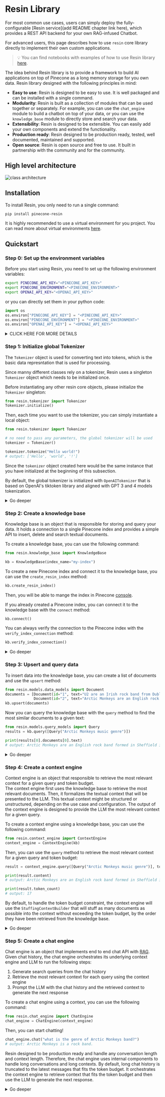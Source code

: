 # Resin Library

For most common use cases, users can simply deploy the fully-configurable [Resin service](add README chapter link here), which provides a REST API backend for your own RAG-infused Chatbot.  

For advanced users, this page describes how to use `resin` core library directly to implement their own custom applications. 


> 💡 You can find notebooks with examples of how to use Resin library [here](../examples).

The idea behind Resin library is to provide a framework to build AI applications on top of Pinecone as a long memory storage for you own data. Resin library designed with the following principles in mind:

- **Easy to use**: Resin is designed to be easy to use. It is well packaged and can be installed with a single command.
- **Modularity**: Resin is built as a collection of modules that can be used together or separately. For example, you can use the `chat_engine` module to build a chatbot on top of your data, or you can use the `knowledge_base` module to directly store and search your data.
- **Extensibility**: Resin is designed to be extensible. You can easily add your own components and extend the functionality.
- **Production ready**: Resin designed to be production ready, tested, well documented, maintained and supported.
- **Open source**: Resin is open source and free to use. It built in partnership with the community and for the community.


## High level architecture

![class architecture](https://github.com/pinecone-io/context-engine/blob/main/.readme-content/class_architecture.png)

## Installation

To install Resin, you only need to run a single command:

```bash
pip install pinecone-resin
```

It is highly recommended to use a virtual environment for you project. You can read more about virtual environments [here](https://docs.python.org/3/tutorial/venv.html).

## Quickstart


### Step 0: Set up the environment variables

Before you start using Resin, you need to set up the following environment variables:

```bash
export PINECONE_API_KEY="<PINECONE_API_KEY>"
export PINECONE_ENVIRONMENT="<PINECONE_ENVIRONMENT>"
export OPENAI_API_KEY="<OPENAI_API_KEY>"
```

or you can directly set them in your python code:

```python
import os
os.environ["PINECONE_API_KEY"] = "<PINECONE_API_KEY>"
os.environ["PINECONE_ENVIRONMENT"] = "<PINECONE_ENVIRONMENT>"
os.environ["OPENAI_API_KEY"] = "<OPENAI_API_KEY>"
```


<details>
<summary>CLICK HERE FOR MORE DETAILS</summary>

| Name                  | Description                                                                                                                 | How to get it?                                                                                                                                                               |
|-----------------------|-----------------------------------------------------------------------------------------------------------------------------|------------------------------------------------------------------------------------------------------------------------------------------------------------------------------|
| `PINECONE_API_KEY`    | The API key for Pinecone. Used to authenticate to Pinecone services to create indexes and to insert, delete and search data | Register or log into your Pinecone account in the [console](https://app.pinecone.io/). You can access your API key from the "API Keys" section in the sidebar of your dashboard |
| `PINECONE_ENVIRONMENT`| Determines the Pinecone service cloud environment of your index e.g `west1-gcp`, `us-east-1-aws`, etc                       | You can find the Pinecone environment next to the API key in [console](https://app.pinecone.io/)                                                                             |
| `OPENAI_API_KEY`      | API key for OpenAI. Used to authenticate to OpenAI's services for embedding and chat API                                    | You can find your OpenAI API key [here](https://platform.openai.com/account/api-keys). You might need to login or register to OpenAI services                                |
</details>


### Step 1: Initialize global Tokenizer

The `Tokenizer` object is used for converting text into tokens, which is the basic data represntation that is used for processing.

Since manny different classes rely on a tokenizer,  Resin uses a singleton `Tokenizer` object which needs to be initialized once. 

Before instantiating any other resin core objects, please initialize the `Tokenizer` singleton:

```python
from resin.tokenizer import Tokenizer
Tokenizer.initialize()
```

Then, each time you want to use the tokenizer, you can simply instantiate a local object:

```python
from resin.tokenizer import Tokenizer

# no need to pass any parameters, the global tokenizer will be used
tokenizer = Tokenizer()

tokenizer.tokenize("Hello world!")
# output: ['Hello', 'world', '!']
```

Since the `tokenizer` object created here would be the same instance that you have initialized at the beginning of this subsection.

By default, the global tokenizer is initialized with `OpenAITokenizer` that is based on OpenAI's tiktoken library and aligned with GPT 3 and 4 models tokenization.

<details>
<summary>Go deeper</summary>
The `Tokenizer` singleton is holding an inner `Tokenizer` object that implements `BaseTokenizer`.

You can create your own customized tokenizer by implementing a new class that derives from `BaseTokenizer`, then passing this class to the `Tokenizer` singleton during initialization. Example:
```python
from resin.tokenizer import Tokenizer, BaseTokenizer

class CustomTokenizer(BaseTokenizer):
    # Implement BaseToknizer's abstract methods, like `def tokenize()` etc.
    # ....
    
Tokenizer.initialize(tokenizer_class=CustomTokenizer)

When you initialize the `Tokenizer` singleton, you can pass init arguments to the underlying Tokenizer class. Any init argument that is expected by the underlying class's constructor, can be passed as `kwarg` directly to `Tokenizer.initalize()`. For example:

```python
from resin.tokenizer import Tokenizer
from resin.tokenizer.openai import OpenAITokenizer
Tokenizer.initialize(tokenizer_class=OpenAITokenizer, model_name="gpt2")
```

Will initialize the global tokenizer with `OpenAITokenizer` and will pass the `model_name` parameter to the underlying tokenizer.
</details>


### Step 2: Create a knowledge base
Knowledge base is an object that is responsible for storing and query your data. It holds a connection to a single Pinecone index and provides a simple API to insert, delete and search textual documents.

To create a knowledge base, you can use the following command:

```python
from resin.knowledge_base import KnowledgeBase

kb = KnowledgeBase(index_name="my-index")
```

To create a new Pinecone index and connect it to the knowledge base, you can use the `create_resin_index` method:

```python
kb.create_resin_index()
```

Then, you will be able to mange the index in Pinecone [console](https://app.pinecone.io/).

If you already created a Pinecone index, you can connect it to the knowledge base with the `connect` method:

```python
kb.connect()
```

You can always verify the connection to the Pinecone index with the `verify_index_connection` method:

```python
kb.verify_index_connection()
```


<details>
<summary>Go deeper</summary>
TBD
</details>


### Step 3: Upsert and query data

To insert data into the knowledge base, you can create a list of documents and use the `upsert` method:

```python
from resin.models.data_models import Document
documents = [Document(id="1", text="U2 are an Irish rock band from Dublin, formed in 1976.", source="https://url.com"),
             Document(id="2", text="Arctic Monkeys are an English rock band formed in Sheffield in 2002.", source="https://another-url.com", metadata={"my-key": "my-value"})]
kb.upsert(documents)
```

Now you can query the knowledge base with the `query` method to find the most similar documents to a given text:

```python
from resin.models.query_models import Query
results = kb.query([Query("Arctic Monkeys music genre")])

print(results[0].documents[0].text)
# output: Arctic Monkeys are an English rock band formed in Sheffield in 2002.
```

<details>
<summary>Go deeper</summary>
TBD
</details>

### Step 4: Create a context engine

Context engine is an object that responsible to retrieve the most relevant context for a given query and token budget.  
The context engine first uses the knowledge base to retrieve the most relevant documents. Then, it  formalizes the textual context that will be presented to the LLM. This textual context might be structured or unstructured, depending on the use case and configuration. 
The output of the context engine is designed to provide the LLM the most relevant context for a given query. 


To create a context engine using a knowledge base, you can use the following command:

```python
from resin.context_engine import ContextEngine
context_engine = ContextEngine(kb)
```

Then, you can use the `query` method to retrieve the most relevant context for a given query and token budget:

```python
result = context_engine.query([Query("Arctic Monkeys music genre")], token_budget=100)

print(result.content)
# output: Arctic Monkeys are an English rock band formed in Sheffield in 2002.

print(result.token_count)
# output: 17
```

By default, to handle the token budget constraint, the context engine will use the `StuffingContextBuilder` that will stuff as many documents as possible into the context without exceeding the token budget, by the order they have been retrieved from the knowledge base.


<details>
<summary>Go deeper</summary>
TBD
</details>


### Step 5: Create a chat engine

Chat engine is an object that implements end to end chat API with [RAG](https://www.pinecone.io/learn/retrieval-augmented-generation/).
Given chat history, the chat engine orchestrates its underlying context engine and LLM to run the following steps:

1. Generate search queries from the chat history
2. Retrieve the most relevant context for each query using the context engine
3. Prompt the LLM with the chat history and the retrieved context to generate the next response

To create a chat engine using a context, you can use the following command:

```python
from resin.chat_engine import ChatEngine
chat_engine = ChatEngine(context_engine)
```

Then, you can start chatting!

```python
chat_engine.chat("what is the genre of Arctic Monkeys band?")
# output: Arctic Monkeys is a rock band.
```


Resin designed to be production ready and handle any conversation length and context length. Therefore, the chat engine uses internal components to handle long conversations and long contexts.
By default, long chat history is truncated to the latest messages that fits the token budget. It orchestrates the context engine to retrieve context that fits the token budget and then use the LLM to generate the next response.


<details>
<summary>Go deeper</summary>
TBD
</details>


